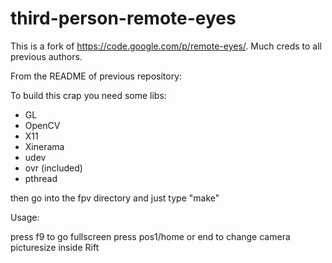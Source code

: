 third-person-remote-eyes
========================

This is a fork of https://code.google.com/p/remote-eyes/.
Much creds to all previous authors.

From the README of previous repository:

To build this crap you need some libs:
- GL
- OpenCV
- X11
- Xinerama
- udev
- ovr (included)
- pthread

then go into the fpv directory and just type "make"

Usage:

press f9 to go fullscreen
press pos1/home or end to change camera picturesize inside Rift

